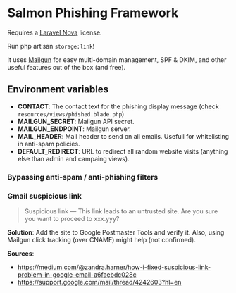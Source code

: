 # Salmon Phishing Framework

Requires a [Laravel Nova](https://nova.laravel.com/) license.

Run php artisan `storage:link`!

It uses [Mailgun](https://www.mailgun.com/) for easy multi-domain management, SPF & DKIM, and other useful features out of the box (and free).

## Environment variables

* **CONTACT**: The contact text for the phishing display message (check `resources/views/phished.blade.php`)
* **MAILGUN_SECRET**: Mailgun API secret.
* **MAILGUN_ENDPOINT**: Mailgun server.
* **MAIL_HEADER**: Mail header to send on all emails. Usefull for whitelisting in anti-spam policies.
* **DEFAULT_REDIRECT**: URL to redirect all random website visits (anything else than admin and campaing views).


### Bypassing anti-spam / anti-phishing filters

### Gmail suspicious link

>Suspicious link — This link leads to an untrusted site. Are you sure you want to proceed to xxx.yyy?

**Solution**: Add the site to Google Postmaster Tools and verify it. Also, using Mailgun click tracking (over CNAME) might help (not confirmed).

**Sources**:
* https://medium.com/@zandra.harner/how-i-fixed-suspicious-link-problem-in-google-email-a6faebdc028c
* https://support.google.com/mail/thread/4242603?hl=en
